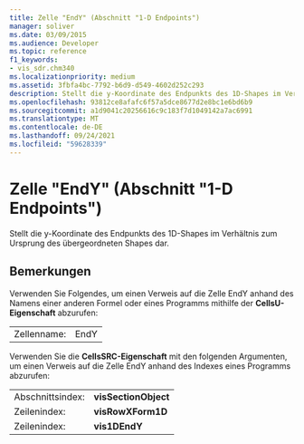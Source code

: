```yaml
---
title: Zelle "EndY" (Abschnitt "1-D Endpoints")
manager: soliver
ms.date: 03/09/2015
ms.audience: Developer
ms.topic: reference
f1_keywords:
- vis_sdr.chm340
ms.localizationpriority: medium
ms.assetid: 3fbfa4bc-7792-b6d9-d549-4602d252c293
description: Stellt die y-Koordinate des Endpunkts des 1D-Shapes im Verhältnis zum Ursprung des übergeordneten Shapes dar.
ms.openlocfilehash: 93812ce8afafc6f57a5dce8677d2e8bc1e6bd6b9
ms.sourcegitcommit: a1d9041c20256616c9c183f7d1049142a7ac6991
ms.translationtype: MT
ms.contentlocale: de-DE
ms.lasthandoff: 09/24/2021
ms.locfileid: "59628339"
---
```

# <a name="endy-cell-1-d-endpoints-section"></a>Zelle "EndY" (Abschnitt "1-D Endpoints")

Stellt  die y-Koordinate des Endpunkts des 1D-Shapes im Verhältnis zum Ursprung des übergeordneten Shapes dar. 
  
## <a name="remarks"></a>Bemerkungen

Verwenden Sie Folgendes, um einen Verweis auf die Zelle EndY anhand des Namens einer anderen Formel oder eines Programms mithilfe der **CellsU-Eigenschaft** abzurufen: 
  
|||
|:-----|:-----|
| Zellenname:  <br/> | EndY  <br/> |
   
Verwenden Sie die **CellsSRC-Eigenschaft** mit den folgenden Argumenten, um einen Verweis auf die Zelle EndY anhand des Indexes eines Programms abzurufen: 
  
|||
|:-----|:-----|
| Abschnittsindex:  <br/> |**visSectionObject** <br/> |
| Zeilenindex:  <br/> |**visRowXForm1D** <br/> |
| Zeilenindex:  <br/> |**vis1DEndY** <br/> |
   


